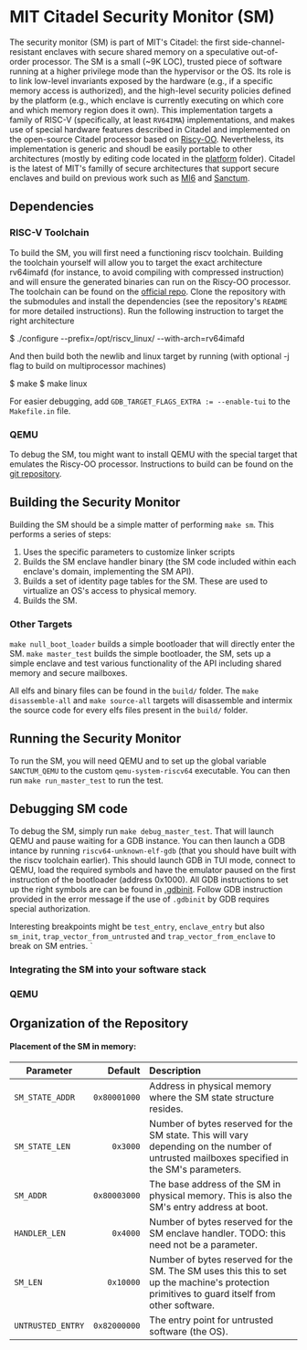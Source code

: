# MIT Citadel Security Monitor (SM)

The security monitor (SM) is part of MIT's Citadel: the first side-channel-resistant enclaves with secure shared memory on a speculative out-of-order processor.
The SM is a small (~9K LOC), trusted piece of software running at a higher privilege mode than the hypervisor or the OS.
Its role is to link low-level invariants exposed by the hardware (e.g., if a specific memory access is authorized), and the high-level security policies defined by the platform (e.g., which enclave is currently executing on which core and which memory region does it own).
This implementation targets a family of RISC-V (specifically, at least `RV64IMA`) implementations, and makes use of special hardware features described in Citadel and implemented on the open-source Citadel processor based on [Riscy-OO](https://github.com/csail-csg/riscy-OOO).
Nevertheless, its implementation is generic and shoudl be easily portable to other architectures (mostly by editing code located in the [platform](platform) folder).
Citadel is the latest of MIT's familly of secure architectures that support secure enclaves and build on previous work such as [MI6](https://arxiv.org/abs/1812.09822) and [Sanctum](https://eprint.iacr.org/2015/564).

## Dependencies

### RISC-V Toolchain

To build the SM, you will first need a functioning riscv toolchain.
Building the toolchain yourself will allow you to target the exact architecture rv64imafd (for instance, to avoid compiling with compressed instruction) and will ensure the generated binaries can run on the Riscy-OO processor.
The toolchain can be found on the [official repo](https://github.com/riscv-collab/riscv-gnu-toolchain).
Clone the repository with the submodules and install the dependencies (see the repository's `README` for more detailed instructions).
Run the following instruction to target the right architecture

  $ ./configure --prefix=/opt/riscv_linux/ --with-arch=rv64imafd

And then build both the newlib and linux target by running (with optional -j flag to build on multiprocessor machines)

  $ make
  $ make linux

For easier debugging, add `GDB_TARGET_FLAGS_EXTRA := --enable-tui` to the `Makefile.in` file.

### QEMU

To debug the SM, tou might want to install QEMU with the special target that emulates the Riscy-OO processor. 
Instructions to build can be found on the [git repository](https://github.com/mit-enclaves/qemu-sanctum/tree/riscy-ooo).

## Building the Security Monitor

Building the SM should be a simple matter of performing `make sm`.
This performs a series of steps:

1. Uses the specific parameters to customize linker scripts
2. Builds the SM enclave handler binary (the SM code included within each enclave's domain, implementing the SM API).
3. Builds a set of identity page tables for the SM. These are used to virtualize an OS's access to physical memory.
4. Builds the SM.

### Other Targets

`make null_boot_loader` builds a simple bootloader that will directly enter the SM.
`make master_test` builds the simple bootloader, the SM, sets up a simple enclave and test various functionality of the API including shared memory and secure mailboxes.

All elfs and binary files can be found in the `build/` folder. The `make disassemble-all` and `make source-all` targets will disassemble and intermix the source code for every elfs files present in the `build/` folder.

## Running the Security Monitor

To run the SM, you will need QEMU and to set up the global variable `SANCTUM_QEMU` to the custom `qemu-system-riscv64` executable.
You can then run `make run_master_test` to run the test.

## Debugging SM code

To debug the SM, simply run `make debug_master_test`. That will launch QEMU and pause waiting for a GDB instance. You can then launch a GDB intance by running `riscv64-unknown-elf-gdb` (that you should have built with the riscv toolchain earlier).
This should launch GDB in TUI mode, connect to QEMU, load the required symbols and have the emulator paused on the first instruction of the bootloader (address 0x1000).
All GDB instructions to set up the right symbols are can be found in [.gdbinit](.gdbinit).
Follow GDB instruction provided in the error message if the use of `.gdbinit` by GDB requires special authorization.

Interesting breakpoints might be `test_entry`, `enclave_entry` but also `sm_init`, `trap_vector_from_untrusted` and `trap_vector_from_enclave` to break on SM entries. 
`

### Integrating the SM into your software stack

### QEMU


## Organization of the Repository
#### Placement of the SM in memory:

| Parameter       | Default      | Description  |
| --------------- | ------------:|:------------ |
| `SM_STATE_ADDR` | `0x80001000` | Address in physical memory where the SM state structure resides. |
| `SM_STATE_LEN`  | `0x3000`     | Number of bytes reserved for the SM state. This will vary depending on the number of untrusted mailboxes specified in the SM's parameters. |
| `SM_ADDR`       | `0x80003000` | The base address of the SM in physical memory. This is also the SM's entry address at boot. |
| `HANDLER_LEN`   | `0x4000`     | Number of bytes reserved for the SM enclave handler. TODO: this need not be a parameter. |
| `SM_LEN`        | `0x10000`     | Number of bytes reserved for the SM. The SM uses this this to set up the machine's protection primitives to guard itself from other software. |
| `UNTRUSTED_ENTRY` | `0x82000000` | The entry point for untrusted software (the OS). |
